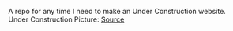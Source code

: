 A repo for any time I need to make an Under Construction website. <br>
Under Construction Picture: [Source](https://peakergo.com/)
